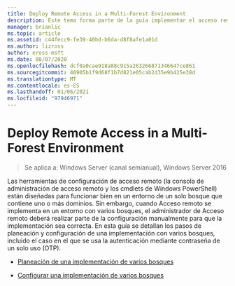 ```yaml
---
title: Deploy Remote Access in a Multi-Forest Environment
description: Este tema forma parte de la guía implementar el acceso remoto en un entorno de varios bosques en Windows Server 2016.
manager: brianlic
ms.topic: article
ms.assetid: c44fecc9-fe39-40bd-b6da-d8f8afe1a01d
ms.author: lizross
author: eross-msft
ms.date: 08/07/2020
ms.openlocfilehash: dcf0a0cae918a88c915a263266871346647ce861
ms.sourcegitcommit: 40905b1f9d68f1b7d821e05cab2d35e9b425e38d
ms.translationtype: MT
ms.contentlocale: es-ES
ms.lasthandoff: 01/06/2021
ms.locfileid: "97946971"
---
```

# <a name="deploy-remote-access-in-a-multi-forest-environment"></a>Deploy Remote Access in a Multi-Forest Environment

>Se aplica a: Windows Server (canal semianual), Windows Server 2016

Las herramientas de configuración de acceso remoto (la consola de administración de acceso remoto y los cmdlets de Windows PowerShell) están diseñadas para funcionar bien en un entorno de un solo bosque que contiene uno o más dominios. Sin embargo, cuando Acceso remoto se implementa en un entorno con varios bosques, el administrador de Acceso remoto deberá realizar parte de la configuración manualmente para que la implementación sea correcta. En esta guía se detallan los pasos de planeación y configuración de una implementación con varios bosques, incluido el caso en el que se usa la autenticación mediante contraseña de un solo uso (OTP).

-   [Planeación de una implementación de varios bosques](Plan-a-Multi-Forest-Deployment.md)

-   [Configurar una implementación de varios bosques](Configure-a-Multi-Forest-Deployment.md)



